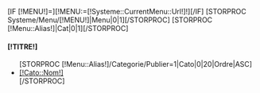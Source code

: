 [IF [!MENU!]=][!MENU:=[!Systeme::CurrentMenu::Url!]!][/IF]
[STORPROC Systeme/Menu/[!MENU!]|Menu|0|1][/STORPROC]
[STORPROC [!Menu::Alias!]|Cat|0|1][/STORPROC]
<div class="well">
	<h4>[!TITRE!]</h4>
	<ul class="nav nav-pills nav-stacked">
		[STORPROC [!Menu::Alias!]/Categorie/Publier=1|Cato|0|20|Ordre|ASC]
				<li><a [IF [!Lien!]~[!Cato::Url!]]class="active"[/IF] href="/[!MENU!]/[!Cato::Url!]">[!Cato::Nom!]</a></li>
		[/STORPROC]
	</ul>
</div>